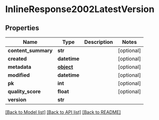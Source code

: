 # InlineResponse2002LatestVersion

## Properties
Name | Type | Description | Notes
------------ | ------------- | ------------- | -------------
**content_summary** | **str** |  | [optional] 
**created** | **datetime** |  | [optional] 
**metadata** | [**object**](.md) |  | [optional] 
**modified** | **datetime** |  | [optional] 
**pk** | **int** |  | [optional] 
**quality_score** | **float** |  | [optional] 
**version** | **str** |  | 

[[Back to Model list]](../README.md#documentation-for-models) [[Back to API list]](../README.md#documentation-for-api-endpoints) [[Back to README]](../README.md)


